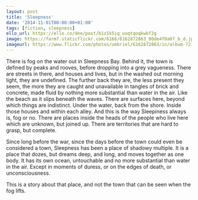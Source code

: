 ```yaml
---
layout: post
title: 'Sleepness'
date: '2014-11-01T00:00:00+01:00'
tags: [fiction, sleepness]
ello_url: https://ello.co/dee/post/b1z1k5iq_uoqtqoqkwkf2g
image: https://farm7.staticflickr.com/6166/6162872863_00de4f0a07_b_d.jpg
imageurl: https://www.flickr.com/photos/umbriel/6162872863/in/album-72157627482152361/
---
```


There is fog on the water out in Sleepness Bay. Behind it, the town is defined by peaks and rooves, before dropping into a grey vagueness. There are streets in there, and houses and lives, but in the washed out morning light, they are undefined. The further back they are, the less present they seem, the more they are caught and unavailable in tangles of brick and concrete, made fluid by nothing more substantial than water in the air. Like the beach as it slips beneath the waves. There are surfaces here, beyond which things are indistinct. Under the water, back from the shore. Inside those houses and within each alley. And this is the way Sleepiness always is, fog or no. There are places inside the heads of the people who live here which are unknown, but joined up. There are territories that are hard to grasp, but complete.
<!--more-->
Since long before the war, since the days before the town could even be considered a town, Sleepness has been a place of shadowy multiple. It is a place that dozes, but dreams deep, and long, and moves together as one body. It has its own ocean, untouchable and no more substantial than water in the air. Except in moments of duress, or on the edges of death, or unconsciousness.

This is a story about that place, and not the town that can be seen when the fog lifts.
